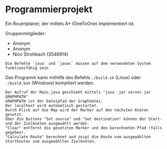 # Programmierprojekt

Ein Rouenplaner, der mittels A* (OneToOne) implementiert ist.

Gruppenmitglieder:
* Anonym
* Anonym
* Nico Strohbach (3546914)

```
Die Befehle `java` und `javac` müssen auf dem verwendeten System funktionsfähig sein
```
Das Programm kann mithilfe des Befehls `./build.sh` (Linux) oder `./build.bat` (Windows) kompiliert werden.
```
Der Aufruf der Main.java geschieht mittels "java -jar server.jar GRAPHPATH"
GRAPHPATH ist der Dateipfad der Graphdatei.
Der localhost wird automatisch gestartet.
Durch Klick auf die Map wird der Marker auf den nächsten Knoten gesetzt.
Über die Buttons "Set source" und "Set destination" können der Start- und der Zielknoten ausgewählt werden.
"Clear" entfernt die gesetzten Marker und den berechneten Pfad (falls gegeben).
"Calculate Route" berechnet und zeigt die Route vom ausgewählten Startknoten zum ausgewählten Zielknoten.
```
